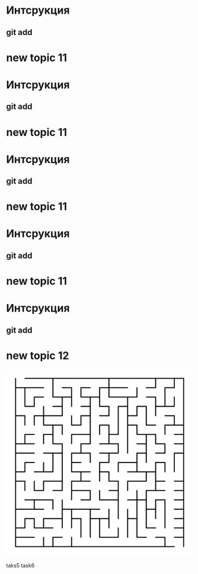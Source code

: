 # Интсрукция


## git add 

# new topic 11

# Интсрукция

## git add 

# new topic 11

# Интсрукция

## git add 

# new topic 11

# Интсрукция

## git add 

# new topic 11

# Интсрукция

## git add 

# new topic 12

![alt text for image](_%202.png)

taks5
task6
